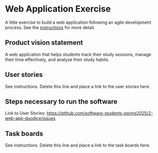 # Web Application Exercise

A little exercise to build a web application following an agile development process. See the [instructions](instructions.md) for more detail.

## Product vision statement

A web application that helps students track their study sessions, manage their time effectively, and analyze their study habits.

## User stories

See instructions. Delete this line and place a link to the user stories here.

## Steps necessary to run the software

Link to User Stories: https://github.com/software-students-spring2025/2-web-app-duodice/issues

## Task boards

See instructions. Delete this line and place a link to the task boards here.
